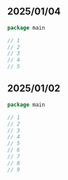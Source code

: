 ## 2025/01/04

```go
package main

// 1
// 2
// 3
// 4
// 5
```

## 2025/01/02

```go
package main

// 1
// 2
// 3
// 4
// 5
// 6
// 7
// 8
// 9
```
